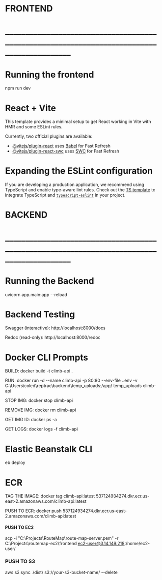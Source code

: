 # FRONTEND
# __________________________________________________________________________________________

# Running the frontend

npm run dev

# React + Vite

This template provides a minimal setup to get React working in Vite with HMR and some ESLint rules.

Currently, two official plugins are available:

- [@vitejs/plugin-react](https://github.com/vitejs/vite-plugin-react/blob/main/packages/plugin-react/README.md) uses [Babel](https://babeljs.io/) for Fast Refresh
- [@vitejs/plugin-react-swc](https://github.com/vitejs/vite-plugin-react-swc) uses [SWC](https://swc.rs/) for Fast Refresh

# Expanding the ESLint configuration

If you are developing a production application, we recommend using TypeScript and enable type-aware lint rules. Check out the [TS template](https://github.com/vitejs/vite/tree/main/packages/create-vite/template-react-ts) to integrate TypeScript and [`typescript-eslint`](https://typescript-eslint.io) in your project.


# BACKEND
# __________________________________________________________________________________________

# Running the Backend 

 uvicorn app.main:app --reload 

# Backend Testing

Swagger (interactive): http://localhost:8000/docs

Redoc (read-only): http://localhost:8000/redoc

# Docker CLI Prompts

BUILD:              docker build -t climb-api . 

RUN:                docker run -d --name climb-api -p 80:80 --env-file .\.env -v C:\Users\coled\reptrac\backend\temp_uploads:/app/ temp_uploads climb-api
        
STOP IMG:           docker stop climb-api 

REMOVE IMG:         docker rm   climb-api

GET IMG ID:         docker ps -a 

GET LOGS:           docker logs -f climb-api 

# Elastic Beanstalk CLI

eb deploy 

# ECR

TAG THE IMAGE:      docker tag climb-api:latest 537124934274.dkr.ecr.us-east-2.amazonaws.com/climb-api:latest

PUSH TO ECR:        docker push 537124934274.dkr.ecr.us-east-2.amazonaws.com/climb-api:latest


#### PUSH TO EC2
scp -i "C:\Projects\RouteMap\route-map-server.pem" -r C:\Projects\routemap-ec2\frontend ec2-user@3.14.149.218:/home/ec2-user/


### PUSH TO S3
aws s3 sync .\dist\ s3://your-s3-bucket-name/ --delete

